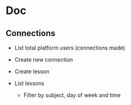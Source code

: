 # Doc

## Connections 

- List total platform users (connections made)
- Create new connection

- Create lesson
- List lessons
    - Filter by subject, day of week and time

